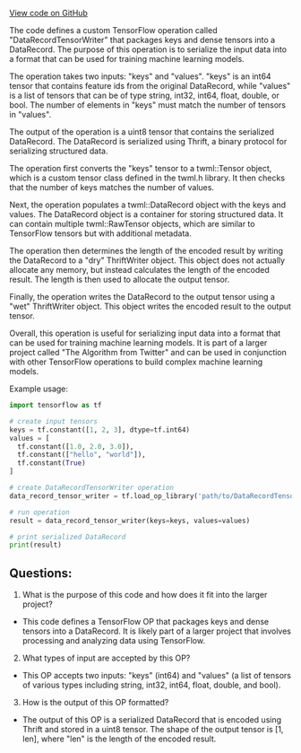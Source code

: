 [View code on GitHub](https://github.com/misbahsy/the-algorithm/twml/libtwml/src/ops/data_record_tensor_writer.cpp)

The code defines a custom TensorFlow operation called "DataRecordTensorWriter" that packages keys and dense tensors into a DataRecord. The purpose of this operation is to serialize the input data into a format that can be used for training machine learning models. 

The operation takes two inputs: "keys" and "values". "keys" is an int64 tensor that contains feature ids from the original DataRecord, while "values" is a list of tensors that can be of type string, int32, int64, float, double, or bool. The number of elements in "keys" must match the number of tensors in "values". 

The output of the operation is a uint8 tensor that contains the serialized DataRecord. The DataRecord is serialized using Thrift, a binary protocol for serializing structured data. 

The operation first converts the "keys" tensor to a twml::Tensor object, which is a custom tensor class defined in the twml.h library. It then checks that the number of keys matches the number of values. 

Next, the operation populates a twml::DataRecord object with the keys and values. The DataRecord object is a container for storing structured data. It can contain multiple twml::RawTensor objects, which are similar to TensorFlow tensors but with additional metadata. 

The operation then determines the length of the encoded result by writing the DataRecord to a "dry" ThriftWriter object. This object does not actually allocate any memory, but instead calculates the length of the encoded result. The length is then used to allocate the output tensor. 

Finally, the operation writes the DataRecord to the output tensor using a "wet" ThriftWriter object. This object writes the encoded result to the output tensor. 

Overall, this operation is useful for serializing input data into a format that can be used for training machine learning models. It is part of a larger project called "The Algorithm from Twitter" and can be used in conjunction with other TensorFlow operations to build complex machine learning models. 

Example usage:

```python
import tensorflow as tf

# create input tensors
keys = tf.constant([1, 2, 3], dtype=tf.int64)
values = [
  tf.constant([1.0, 2.0, 3.0]),
  tf.constant(["hello", "world"]),
  tf.constant(True)
]

# create DataRecordTensorWriter operation
data_record_tensor_writer = tf.load_op_library('path/to/DataRecordTensorWriter.so').data_record_tensor_writer

# run operation
result = data_record_tensor_writer(keys=keys, values=values)

# print serialized DataRecord
print(result)
```
## Questions: 
 1. What is the purpose of this code and how does it fit into the larger project?
- This code defines a TensorFlow OP that packages keys and dense tensors into a DataRecord. It is likely part of a larger project that involves processing and analyzing data using TensorFlow.

2. What types of input are accepted by this OP?
- This OP accepts two inputs: "keys" (int64) and "values" (a list of tensors of various types including string, int32, int64, float, double, and bool).

3. How is the output of this OP formatted?
- The output of this OP is a serialized DataRecord that is encoded using Thrift and stored in a uint8 tensor. The shape of the output tensor is [1, len], where "len" is the length of the encoded result.